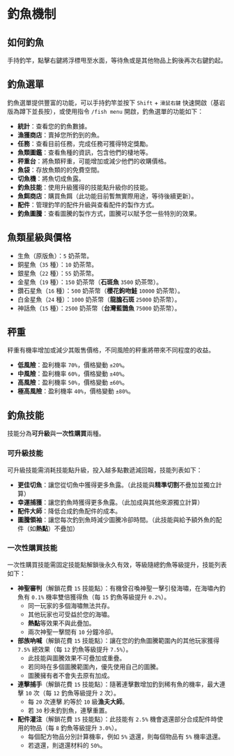 # 釣魚機制

## 如何釣魚

手持釣竿，點擊右鍵將浮標甩至水面，等待魚或是其他物品上鉤後再次右鍵釣起。

## 釣魚選單

釣魚選單提供豐富的功能，可以手持釣竿並按下 `Shift` + `滑鼠右鍵` 快速開啟（基岩版為蹲下並長按），或使用指令 `/fish menu` 開啟，釣魚選單的功能如下：

- **統計**：查看您的釣魚數據。
- **漁獲商店**：賣掉您所釣到的魚。
- **任務**：查看目前任務，完成任務可獲得特定獎勵。
- **魚類圖鑑**：查看魚種的資訊，包含他們的棲地等。
- **秤重台**：將魚類秤重，可能增加或減少他們的收購價格。
- **魚袋**：存放魚類的的免費空間。
- **切魚機**：將魚切成魚露。
- **釣魚技能**：使用升級獲得的技能點升級你的技能。
- **魚餌商店**：購買魚餌（此功能目前暫無實際用途，等待後續更新）。
- **配件**：管理釣竿的配件升級與查看配件的製作方式。
- **釣魚圖騰**：查看圖騰的製作方式，圖騰可以賦予您一些特別的效果。

## 魚類星級與價格

- 生魚（原版魚）：`5` 奶茶幣。
- 銅星魚（`35` 種）：`10` 奶茶幣。
- 銀星魚（`22` 種）：`55` 奶茶幣。
- 金星魚（`19` 種）：`150` 奶茶幣（**石斑魚** `3500` 奶茶幣）。
- 鑽石星魚（`16` 種）：`500` 奶茶幣（**櫻花鉤吻鮭** `10000` 奶茶幣）。
- 白金星魚（`24` 種）：`1000` 奶茶幣（**龍膽石斑** `25000` 奶茶幣）。
- 神話魚（`15` 種）：`2500` 奶茶幣（**台灣藍鵲魚** `75000` 奶茶幣）。

## 秤重

秤重有機率增加或減少其販售價格，不同風險的秤重將帶來不同程度的收益。

- **低風險**：盈利機率 `70%`，價格變動 `±20%`。
- **中風險**：盈利機率 `60%`，價格變動 `±40%`。
- **高風險**：盈利機率 `50%`，價格變動 `±60%`。
- **極高風險**：盈利機率 `40%`，價格變動 `±80%`。

## 釣魚技能

技能分為**可升級**與**一次性購買**兩種。

### 可升級技能

可升級技能需消耗技能點升級，投入越多點數遞減回報，技能列表如下：

- **更佳切魚**：讓您從切魚中獲得更多魚露。（此技能與**精準切割**不疊加並獨立計算）
- **幸運捕獲**：讓您釣魚時獲得更多魚露。（此加成與其他來源獨立計算）
- **配件大師**：降低合成釣魚配件的成本。
- **圖騰領袖**：讓您每次釣到魚時減少圖騰冷卻時間。（此技能與給予額外魚的配件（如**熱點**）不疊加）

### 一次性購買技能

一次性購買技能需固定技能點解鎖後永久有效，等級隨總釣魚等級提升，技能列表如下：

- **神聖審判**（解鎖花費 `15` 技能點）：有機曾召喚神聖一擊引發海嘯，在海嘯內釣魚有 `0.1%` 機率雙倍獲得魚（每 `15` 釣魚等級提升 `0.2%`）。
  - 同一玩家的多個海嘯無法共存。
  - 其他玩家也可受益於您的海嘯。
  - **熱點**等效果不與此疊加。
  - 兩次神聖一擊間有 `10` 分鐘冷卻。
- **部族吶喊**（解鎖花費 `15` 技能點）：讓在您的釣魚圖騰範圍內的其他玩家獲得 `7.5%` 總效果（每 `12` 釣魚等級提升 `7.5%`）。
  - 此技能與圖騰效果不可疊加或重疊。
  - 若同時在多個圖騰範圍內，優先使用自己的圖騰。
  - 圖騰擁有者不會失去原有加成。 
- **連擊捕手**（解鎖花費 `15` 技能點）：隨著連擊數增加釣到稀有魚的機率，最大連擊 `10` 次（每 `12` 釣魚等級提升 `2` 次）。
  - 每 `20` 次連擊 約等於 `10` 級**漁夫大師**。
  - 若 `30` 秒未釣到魚，連擊重置。
- **配件灌注**（解鎖花費 `15` 技能點）：此技能有 `2.5%` 機會退還部分合成配件時使用的物品（每 `8` 釣魚等級提升 `3.0%`）。
  - 每個配方物品分別計算機率，例如 `5%` 退還，則每個物品有 `5%` 機率退還。
  - 若退還，則退還材料的 `50%`。

## 
